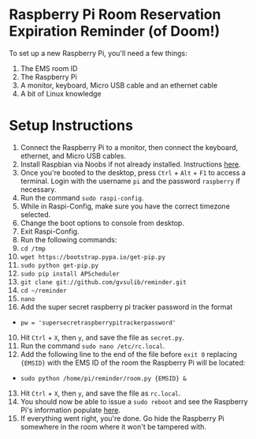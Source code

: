 Raspberry Pi Room Reservation Expiration Reminder (of Doom!)
========

To set up a new Raspberry Pi, you'll need a few things:

1. The EMS room ID
2. The Raspberry Pi
3. A monitor, keyboard, Micro USB cable and an ethernet cable
4. A bit of Linux knowledge

Setup Instructions
=====
1. Connect the Raspberry Pi to a monitor, then connect the keyboard, ethernet, and Micro USB cables.
2. Install Raspbian via Noobs if not already installed. Instructions [here](https://www.raspberrypi.org/help/noobs-setup/).
3. Once you're booted to the desktop, press `Ctrl` + `Alt` + `F1` to access a terminal. Login with the username `pi` and the password `raspberry` if necessary.
4. Run the command `sudo raspi-config`.
5. While in Raspi-Config, make sure you have the correct timezone selected.
6. Change the boot options to console from desktop.
7. Exit Raspi-Config.
8. Run the following commands:
  1. `cd /tmp`
  2. `wget https://bootstrap.pypa.io/get-pip.py`
  3. `sudo python get-pip.py`
  4. `sudo pip install APScheduler`
  5. `git clone git://github.com/gvsulib/reminder.git`
  6. `cd ~/reminder`
  6. `nano`
9. Add the super secret raspberry pi tracker password in the format
  * `pw = 'supersecretraspberrypitrackerpassword'`
10. Hit `Ctrl` + `X`, then `y`, and save the file as `secret.py`.
11. Run the command `sudo nano /etc/rc.local`.
12. Add the following line to the end of the file before `exit 0` replacing `{EMSID}` with the EMS ID of the room the Raspberry Pi will be located:
  * `sudo python /home/pi/reminder/room.py {EMSID} &`
13. Hit `Ctrl` + `X`, then `y`, and save the file as `rc.local`.
14. You should now be able to issue a `sudo reboot` and see the Raspberry Pi's information populate [here](https://labs.library.gvsu.edu/raspberrypi-reporter/admin.php).
15. If everything went right, you're done. Go hide the Raspberry Pi somewhere in the room where it won't be tampered with.